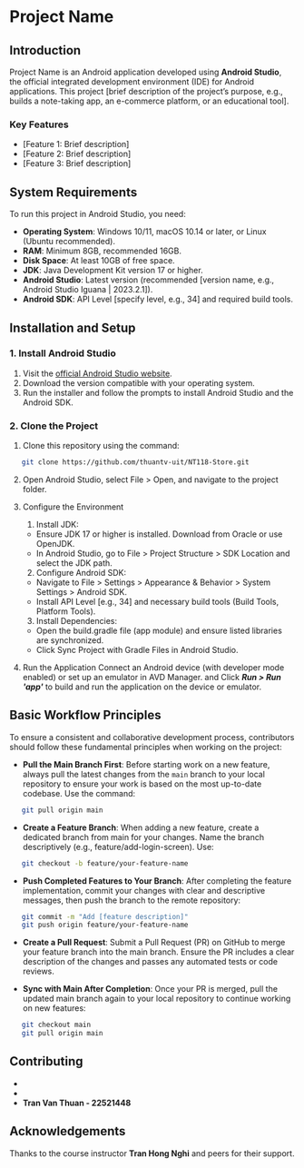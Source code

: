 # Project Name

## Introduction
Project Name is an Android application developed using **Android Studio**, the official integrated development environment (IDE) for Android applications. This project [brief description of the project’s purpose, e.g., builds a note-taking app, an e-commerce platform, or an educational tool].

### Key Features
- [Feature 1: Brief description]
- [Feature 2: Brief description]
- [Feature 3: Brief description]

## System Requirements
To run this project in Android Studio, you need:
- **Operating System**: Windows 10/11, macOS 10.14 or later, or Linux (Ubuntu recommended).
- **RAM**: Minimum 8GB, recommended 16GB.
- **Disk Space**: At least 10GB of free space.
- **JDK**: Java Development Kit version 17 or higher.
- **Android Studio**: Latest version (recommended [version name, e.g., Android Studio Iguana | 2023.2.1]).
- **Android SDK**: API Level [specify level, e.g., 34] and required build tools.

## Installation and Setup
### 1. Install Android Studio
1. Visit the [official Android Studio website](https://developer.android.com/studio).
2. Download the version compatible with your operating system.
3. Run the installer and follow the prompts to install Android Studio and the Android SDK.

### 2. Clone the Project
1. Clone this repository using the command:
```bash
   git clone https://github.com/thuantv-uit/NT118-Store.git
```

2. Open Android Studio, select File > Open, and navigate to the project folder.

3. Configure the Environment
    1. Install JDK:
    - Ensure JDK 17 or higher is installed. Download from Oracle or use OpenJDK.
    - In Android Studio, go to File > Project Structure > SDK Location and select the JDK path.

    2. Configure Android SDK:
    - Navigate to File > Settings > Appearance & Behavior > System Settings > Android SDK.
    - Install API Level [e.g., 34] and necessary build tools (Build Tools, Platform Tools).

    3. Install Dependencies:
    - Open the build.gradle file (app module) and ensure listed libraries are synchronized.
    - Click Sync Project with Gradle Files in Android Studio.

4. Run the Application
Connect an Android device (with developer mode enabled) or set up an emulator in AVD Manager. and Click ***Run > Run 'app'*** to build and run the application on the device or emulator.

## Basic Workflow Principles
To ensure a consistent and collaborative development process, contributors should follow these fundamental principles when working on the project:
- **Pull the Main Branch First**: Before starting work on a new feature, always pull the latest changes from the `main` branch to your local repository to ensure your work is based on the most up-to-date codebase. Use the command:
```bash
   git pull origin main
```

- **Create a Feature Branch**: When adding a new feature, create a dedicated branch from main for your changes. Name the branch descriptively (e.g., feature/add-login-screen). Use:
```bash
   git checkout -b feature/your-feature-name
```

- **Push Completed Features to Your Branch**: After completing the feature implementation, commit your changes with clear and descriptive messages, then push the branch to the remote repository:
```bash
   git commit -m "Add [feature description]"
   git push origin feature/your-feature-name
```

- **Create a Pull Request**: Submit a Pull Request (PR) on GitHub to merge your feature branch into the main branch. Ensure the PR includes a clear description of the changes and passes any automated tests or code reviews.

- **Sync with Main After Completion**: Once your PR is merged, pull the updated main branch again to your local repository to continue working on new features:
```bash
   git checkout main
   git pull origin main
```

## Contributing
- 
- 
- **Tran Van Thuan - 22521448**

## Acknowledgements
Thanks to the course instructor **Tran Hong Nghi** and peers for their support.